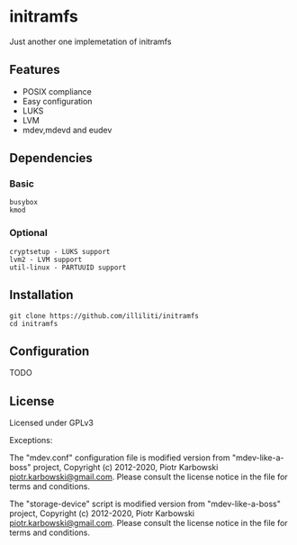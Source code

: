 # initramfs
Just another one implemetation of initramfs

Features
--------
- POSIX compliance
- Easy configuration
- LUKS
- LVM
- mdev,mdevd and eudev

Dependencies
------------
### Basic
```
busybox
kmod
```
### Optional
```
cryptsetup - LUKS support
lvm2 - LVM support
util-linux - PARTUUID support
```

Installation
------------
```
git clone https://github.com/illiliti/initramfs
cd initramfs
```

Configuration
-------------
TODO

License
-------
Licensed under GPLv3

Exceptions:

The "mdev.conf" configuration file is modified version from "mdev-like-a-boss" project, Copyright (c) 2012-2020, Piotr Karbowski <piotr.karbowski@gmail.com>.
Please consult the license notice in the file for terms and conditions.

The "storage-device" script is modified version from "mdev-like-a-boss" project, Copyright (c) 2012-2020, Piotr Karbowski <piotr.karbowski@gmail.com>.
Please consult the license notice in the file for terms and conditions.
